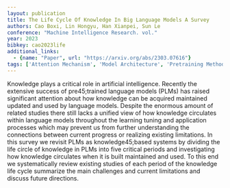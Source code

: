 ```yaml
---
layout: publication
title: The Life Cycle Of Knowledge In Big Language Models A Survey
authors: Cao Boxi, Lin Hongyu, Han Xianpei, Sun Le
conference: "Machine Intelligence Research. vol."
year: 2023
bibkey: cao2023life
additional_links:
  - {name: "Paper", url: "https://arxiv.org/abs/2303.07616"}
tags: ['Attention Mechanism', 'Model Architecture', 'Pretraining Methods', 'Survey Paper']
---
```

Knowledge plays a critical role in artificial intelligence. Recently the extensive success of pre45;trained language models (PLMs) has raised significant attention about how knowledge can be acquired maintained updated and used by language models. Despite the enormous amount of related studies there still lacks a unified view of how knowledge circulates within language models throughout the learning tuning and application processes which may prevent us from further understanding the connections between current progress or realizing existing limitations. In this survey we revisit PLMs as knowledge45;based systems by dividing the life circle of knowledge in PLMs into five critical periods and investigating how knowledge circulates when it is built maintained and used. To this end we systematically review existing studies of each period of the knowledge life cycle summarize the main challenges and current limitations and discuss future directions.
